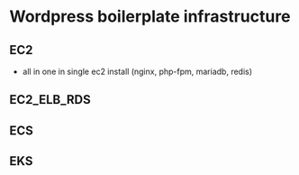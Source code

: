 # Wordpress boilerplate infrastructure
## EC2
- all in one in single ec2 install (nginx, php-fpm, mariadb, redis)

## EC2_ELB_RDS

## ECS

## EKS
